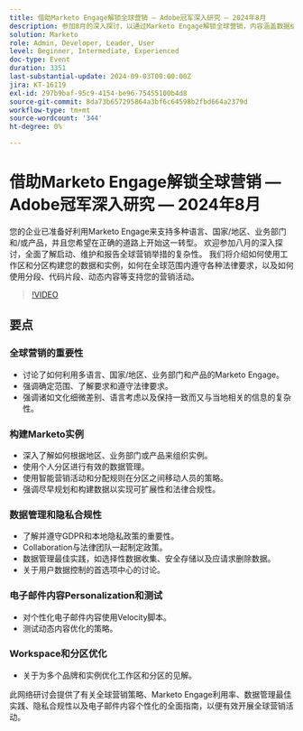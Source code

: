 ```yaml
---
title: 借助Marketo Engage解锁全球营销 — Adobe冠军深入研究 — 2024年8月
description: 参加8月的深入探讨，以通过Marketo Engage解锁全球营销，内容涵盖数据结构、法律合规性、包含区段的营销活动支持、代码片段、动态内容等，并深入了解如何为多个品牌和实例优化工作区和分区。
solution: Marketo
role: Admin, Developer, Leader, User
level: Beginner, Intermediate, Experienced
doc-type: Event
duration: 3351
last-substantial-update: 2024-09-03T00:00:00Z
jira: KT-16119
exl-id: 297b9baf-95c9-4154-be96-75455100b4d8
source-git-commit: 8da73b657295864a3bf6c64598b2fbd664a2379d
workflow-type: tm+mt
source-wordcount: '344'
ht-degree: 0%

---
```


# 借助Marketo Engage解锁全球营销 — Adobe冠军深入研究 — 2024年8月

您的企业已准备好利用Marketo Engage来支持多种语言、国家/地区、业务部门和/或产品，并且您希望在正确的道路上开始这一转型。 欢迎参加八月的深入探讨，全面了解启动、维护和报告全球营销举措的复杂性。 我们将介绍如何使用工作区和分区构建您的数据和实例，如何在全球范围内遵守各种法律要求，以及如何使用分段、代码片段、动态内容等支持您的营销活动。

>[!VIDEO](https://video.tv.adobe.com/v/3433245/?learn=on)

## 要点

### 全球营销的重要性

* 讨论了如何利用多语言、国家/地区、业务部门和产品的Marketo Engage。
* 强调确定范围、了解要求和遵守法律要求。
* 强调诸如文化细微差别、语言考虑以及保持一致而又与当地相关的信息的复杂性。

### 构建Marketo实例

* 深入了解如何根据地区、业务部门或产品来组织实例。
* 使用个人分区进行有效的数据管理。
* 使用智能营销活动和分配规则在分区之间移动人员的策略。
* 强调尽早规划和构建数据以实现可扩展性和法律合规性。

### 数据管理和隐私合规性

* 了解并遵守GDPR和本地隐私政策的重要性。
* Collaboration与法律团队一起制定政策。
* 数据管理最佳实践，如选择性数据收集、安全存储以及应请求删除数据。
* 关于用户数据控制的首选项中心的讨论。

### 电子邮件内容Personalization和测试

* 对个性化电子邮件内容使用Velocity脚本。
* 测试动态内容优化的策略。

### Workspace和分区优化

* 关于为多个品牌和实例优化工作区和分区的见解。

此网络研讨会提供了有关全球营销策略、Marketo Engage利用率、数据管理最佳实践、隐私合规性以及电子邮件内容个性化的全面指南，以便有效开展全球营销活动。
